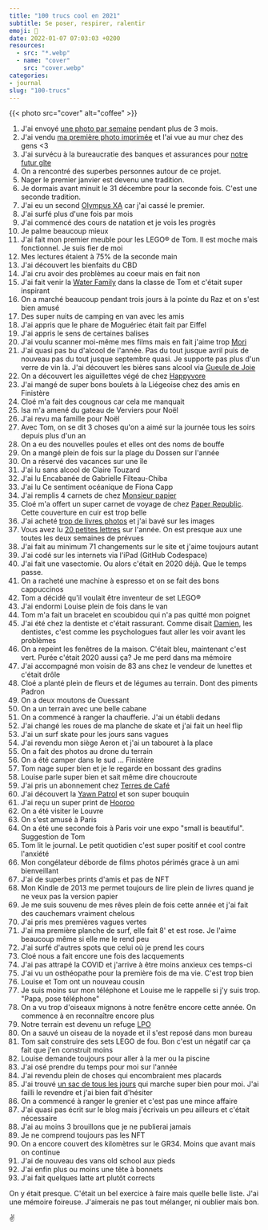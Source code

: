 ```yaml
---
title: "100 trucs cool en 2021"
subtitle: Se poser, respirer, ralentir
emoji: 💯
date: 2022-01-07 07:03:03 +0200
resources:
  - src: "*.webp"
  - name: "cover"
    src: "cover.webp"
categories:
- journal
slug: "100-trucs"
---
```


{{< photo src="cover" alt="coffee" >}}

1. J'ai envoyé [une photo par semaine](https://yannickschutz.com/details) pendant plus de 3 mois.
2. J'ai vendu [ma première photo imprimée](https://yannickschutz.com/shop/sunrise-i) et l'ai vue au mur chez des gens <3
3. J'ai survécu à la bureaucratie des banques et assurances pour [notre futur gîte](https://douarenn.fr)
4. On a rencontré des superbes personnes autour de ce projet.
5. Nager le premier janvier est devenu une tradition.
6. Je dormais avant minuit le 31 décembre pour la seconde fois. C'est une seconde tradition.
7. J'ai eu un second [Olympus XA](https://yannickschutz.com/olympus-xa) car j'ai cassé le premier.
8. J'ai surfé plus d'une fois par mois
9. J'ai commencé des cours de natation et je vois les progrès
10. Je palme beaucoup mieux
11. J'ai fait mon premier meuble pour les LEGO® de Tom. Il est moche mais fonctionnel. Je suis fier de moi
12. Mes lectures étaient à 75% de la seconde main
13. J'ai découvert les bienfaits du CBD
14. J'ai cru avoir des problèmes au coeur mais en fait non
15. J'ai fait venir la [Water Family](https://yannickschutz.com/water-family) dans la classe de Tom et c'était super inspirant
16. On a marché beaucoup pendant trois jours à la pointe du Raz et on s'est bien amusé
17. Des super nuits de camping en van avec les amis
18. J'ai appris que le phare de Moguériec était fait par Eiffel
19. J'ai appris le sens de certaines balises
20. J'ai voulu scanner moi-même mes films mais en fait j'aime trop [Mori](https://morifilmlab.com)
21. J'ai quasi pas bu d'alcool de l'année. Pas du tout jusque avril puis de nouveau pas du tout jusque septembre quasi. Je supporte pas plus d'un verre de vin là. J'ai découvert les bières sans alcool via [Gueule de Joie](https://gueuledejoie.com)
22. On a découvert les aiguillettes végé de chez [Happyvore](https://happyvore.com)
23. J'ai mangé de super bons boulets à la Liégeoise chez des amis en Finistère
24. Cloé m'a fait des cougnous car cela me manquait
25. Isa m'a amené du gateau de Verviers pour Noël
26. J'ai revu ma famille pour Noël
27. Avec Tom, on se dit 3 choses qu'on a aimé sur la journée tous les soirs depuis plus d'un an
28. On a eu des nouvelles poules et elles ont des noms de bouffe
29. On a mangé plein de fois sur la plage du Dossen sur l'année
30. On a réservé des vacances sur une île
31. J'ai lu sans alcool de Claire Touzard
32. J'ai lu Encabanée de Gabrielle Filteau-Chiba
33. J'ai lu Ce sentiment océanique de Fiona Capp
34. J'ai remplis 4 carnets de chez [Monsieur papier](http://monsieurpapier.fr)
35. Cloé m'a offert un super carnet de voyage de chez [Paper Republic](https://paper-republic.fr). Cette couverture en cuir est trop belle
36. J'ai acheté [trop de livres photos](https://yannickschutz.com/on-paper) et j'ai bavé sur les images
37. Vous avez lu [20 petites lettres](https://yannickschutz.com/bonjour) sur l'année. On est presque aux une toutes les deux semaines de prévues
38. J'ai fait au minimum 71 changements sur le site et j'aime toujours autant
39. J'ai codé sur les internets via l'iPad (GitHub Codespace)
40. J'ai fait une vasectomie. Ou alors c'était en 2020 déjà. Que le temps passe.
41. On a racheté une machine à espresso et on se fait des bons cappuccinos
42. Tom a décidé qu'il voulait être inventeur de set LEGO®
43. J'ai endormi Louise plein de fois dans le van
44. Tom m'a fait un bracelet en scoubidou qui n'a pas quitté mon poignet
45. J'ai été chez la dentiste et c'était rassurant. Comme disait [Damien](https://damien.cool/100-trucs-cool-en-2021), les dentistes, c'est comme les psychologues faut aller les voir avant les problèmes
46. On a repeint les fenêtres de la maison. C'était bleu, maintenant c'est vert. Purée c'était 2020 aussi ça? Je me perd dans ma mémoire
47. J'ai accompagné mon voisin de 83 ans chez le vendeur de lunettes et c'était drôle
48. Cloé a planté plein de fleurs et de légumes au terrain. Dont des piments Padron
49. On a deux moutons de Ouessant
50. On a un terrain avec une belle cabane
51. On a commencé à ranger la chaufferie. J'ai un établi dedans
52. J'ai changé les roues de ma planche de skate et j'ai fait un heel flip
53. J'ai un surf skate pour les jours sans vagues
54. J'ai revendu mon siège Aeron et j'ai un tabouret à la place
55. On a fait des photos au drone du terrain
56. On a été camper dans le sud ... Finistère
57. Tom nage super bien et je le regarde en bossant des gradins
58. Louise parle super bien et sait même dire choucroute
59. J'ai pris un abonnement chez [Terres de Café](https://terresdecafe.com)
60. J'ai découvert la [Yawn Patrol](https://yawn-patrol.com) et son super bouquin
61. J'ai reçu un super print de [Hooroo](https://hooroo.bigcartel.com/about)
62. On a été visiter le Louvre
63. On s'est amusé à Paris
64. On a été une seconde fois à Paris voir une expo "small is beautiful". Suggestion de Tom
65. Tom lit le journal. Le petit quotidien c'est super positif et cool contre l'anxiété
66. Mon congélateur déborde de films photos périmés grace à un ami bienveillant
67. J'ai de superbes prints d'amis et pas de NFT
68. Mon Kindle de 2013 me permet toujours de lire plein de livres quand je ne veux pas la version papier
69. Je me suis souvenu de mes rêves plein de fois cette année et j'ai fait des cauchemars vraiment chelous
70. J'ai pris mes premières vagues vertes
71. J'ai ma première planche de surf, elle fait 8' et est rose. Je l'aime beaucoup même si elle me le rend peu
72. J'ai surfé d'autres spots que celui où je prend les cours
73. Cloé nous a fait encore une fois des lacquements
74. J'ai pas attrapé la COVID et j'arrive à être moins anxieux ces temps-ci
75. J'ai vu un osthéopathe pour la première fois de ma vie. C'est trop bien
76. Louise et Tom ont un nouveau cousin
77. Je suis moins sur mon téléphone et Louise me le rappelle si j'y suis trop. "Papa, pose téléphone"
78. On a vu trop d'oiseaux mignons à notre fenêtre encore cette année. On commence à en reconnaître encore plus
79. Notre terrain est devenu un refuge [LPO](https://lpo.fr)
80. On a sauvé un oiseau de la noyade et il s'est reposé dans mon bureau
81. Tom sait construire des sets LEGO de fou. Bon c'est un négatif car ça fait que j'en construit moins
82. Louise demande toujours pour aller à la mer ou la piscine
83. J'ai osé prendre du temps pour moi sur l'année
84. J'ai revendu plein de choses qui encombraient mes placards
85. J'ai trouvé [un sac de tous les jours](https://evergoods.us/collections/packs/products/civic-half-zip-22l) qui marche super bien pour moi. J'ai failli le revendre et j'ai bien fait d'hésiter
86. On a commencé à ranger le grenier et c'est pas une mince affaire
87. J'ai quasi pas écrit sur le blog mais j'écrivais un peu ailleurs et c'était nécessaire
88. J'ai au moins 3 brouillons que je ne publierai jamais
89. Je ne comprend toujours pas les NFT
90. On a encore couvert des kilomètres sur le GR34. Moins que avant mais on continue
91. J'ai de nouveau des vans old school aux pieds
92. J'ai enfin plus ou moins une tête à bonnets
93. J'ai fait quelques latte art plutôt corrects

On y était presque. C'était un bel exercice à faire mais quelle belle liste. J'ai une mémoire foireuse. J'aimerais ne pas tout mélanger, ni oublier mais bon. 

✌️